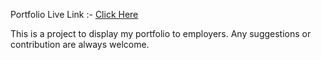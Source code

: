 Portfolio Live Link :- [Click Here](https://abhijit-temkar.vercel.app/)


This is a project to display my portfolio to employers. Any suggestions or contribution are always welcome.

